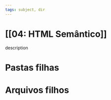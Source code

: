 ```yaml
---
tags: subject, dir
---
```


# [[04: HTML Semântico]]

description

# Pastas filhas



# Arquivos filhos


